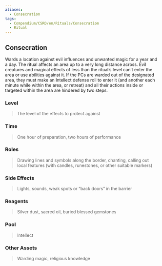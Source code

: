 ```yaml
---
aliases:
  - Consecration
tags:
  - Compendium/CSRD/en/Rituals/Consecration
  - Ritual
---
```

## Consecration  
Wards a location against evil influences and unwanted magic for a year and a day. The ritual affects an area up to a very long distance across. Evil creatures and magical effects of less than the ritual’s level can’t enter the area or use abilities against it. If the PCs are warded out of the designated area, they must make an Intellect defense roll to enter it (and another each minute while within the area, or retreat) and all their actions inside or targeted within the area are hindered by two steps.   
### Level   
>The level of the effects to protect against   
### Time   
>One hour of preparation, two hours of performance   
### Roles   
>Drawing lines and symbols along the border, chanting, calling out local features (with candles, runestones, or other suitable markers)   
### Side Effects   
>Lights, sounds, weak spots or “back doors” in the barrier   
### Reagents   
>Silver dust, sacred oil, buried blessed gemstones   
### Pool   
>Intellect   
### Other Assets   
>Warding magic, religious knowledge   
  
